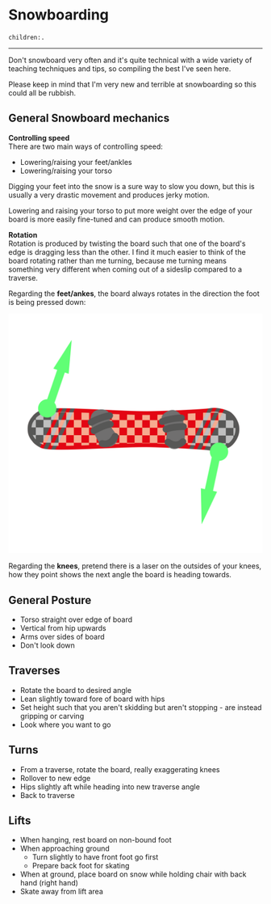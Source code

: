 # Snowboarding
```query
children:.
```
---

Don't snowboard very often and it's quite technical with a wide variety of teaching techniques and tips, so compiling the best I've seen here.

Please keep in mind that I'm very new and terrible at snowboarding so this could all be rubbish.

## General Snowboard mechanics
**Controlling speed**<br>
There are two main ways of controlling speed:

* Lowering/raising your feet/ankles
* Lowering/raising your torso

Digging your feet into the snow is a sure way to slow you down, but this is usually a very drastic movement and produces jerky motion.

Lowering and raising your torso to put more weight over the edge of your board is more easily fine-tuned and can produce smooth motion.

**Rotation**<br>
Rotation is produced by twisting the board such that one of the board's edge is dragging less than the other. I find it much easier to think of the board rotating rather than me turning, because me turning means something very different when coming out of a sideslip compared to a traverse.

Regarding the **feet/ankes**, the board always rotates in the direction the foot is being pressed down:

![](images/sb.png)

Regarding the **knees**, pretend there is a laser on the outsides of your knees, how they point shows the next angle the board is heading towards.

## General Posture
* Torso straight over edge of board
* Vertical from hip upwards
* Arms over sides of board
* Don't look down

## Traverses
* Rotate the board to desired angle
* Lean slightly toward fore of board with hips
* Set height such that you aren't skidding but aren't stopping - are instead gripping or carving
* Look where you want to go

## Turns
* From a traverse, rotate the board, really exaggerating knees
* Rollover to new edge
* Hips slightly aft while heading into new traverse angle
* Back to traverse

## Lifts
* When hanging, rest board on non-bound foot
* When approaching ground
  * Turn slightly to have front foot go first
  * Prepare back foot for skating
* When at ground, place board on snow while holding chair with back hand (right hand)
* Skate away from lift area